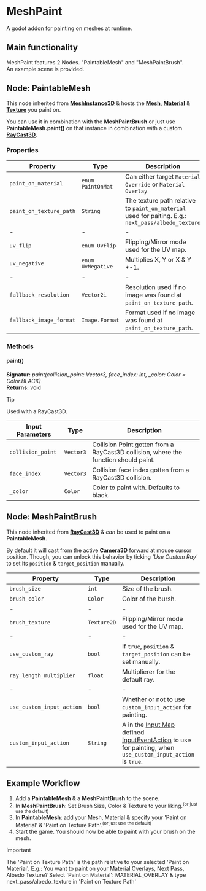 # MeshPaint

A godot addon for painting on meshes at runtime.

## Main functionality

MeshPaint features 2 Nodes. "PaintableMesh" and "MeshPaintBrush". \
An example scene is provided.

## Node: PaintableMesh

This node inherited from [**MeshInstance3D**](https://docs.godotengine.org/en/stable/classes/class_meshinstance3d.html) & hosts the [**Mesh**](https://docs.godotengine.org/en/stable/classes/class_mesh.html#class-mesh), [**Material**](https://docs.godotengine.org/en/stable/classes/class_standardmaterial3d.html#class-standardmaterial3d) & [**Texture**](https://docs.godotengine.org/en/stable/classes/class_texture2d.html#class-texture2d) you paint on.

You can use it in combination with the **MeshPaintBrush** or just use **PaintableMesh.paint()** on that instance in combination with a custom [**RayCast3D**](https://docs.godotengine.org/en/stable/classes/class_raycast3d.html).

### Properties

| **Property**|**Type** | **Description**| **Default** |
|-|-|-|-|
|``paint_on_material``|``enum PaintOnMat``|Can either target ``Material Override`` or ``Material Overlay``| ``MATERIAL_OVERRIDE``|
|``paint_on_texture_path``|``String``|The texture path relative to ``paint_on_material`` used for paiting. E.g.: ``next_pass/albedo_texture`` |``"albedo_texture"``|
|-|-|-|-|
|``uv_flip``|``enum UvFlip``|Flipping/Mirror mode used for the UV map.|``DISABLED``|
|``uv_negative``|``enum UvNegative``|Multiplies X, Y or X & Y *-1.|``DISABLED``|
|-|-|-|-|
|``fallback_resolution``|``Vector2i``| Resolution used if no image was found at ``paint_on_texture_path``.|``Vector2i(1024,1024)``|
|``fallback_image_format``|``Image.Format``| Format used if no image was found at ``paint_on_texture_path``.|``Image.FORMAT_RGBA8``|

### Methods

#### **paint()**

**Signatur:** *paint(collision_point: Vector3, face_index: int, _color: Color = Color.BLACK)*\
**Returns:** void

> [!Tip]
> Used with a RayCast3D.

| **Input Parameters** |**Type**| **Description** |
|-|-|-|
|``collision_point``|``Vector3``|Collision Point gotten from a RayCast3D collision, where the function should paint.|
|``face_index``|``Vector3``|Collision face index gotten from a RayCast3D collision.|
|``_color``|``Color``|Color to paint with. Defaults to black.|

## Node: MeshPaintBrush

This node inherited from [**RayCast3D**](https://docs.godotengine.org/en/stable/classes/class_raycast3d.html) & *can* be used to paint on a **PaintableMesh**.

By default it will cast from the active [**Camera3D**](https://docs.godotengine.org/en/stable/classes/class_camera3d.html) <ins>forward</ins> at mouse cursor position.
Though, you can unlock this behavior by ticking *'Use Custom Ray'* to set its ``position`` & ``target_position`` manually.

| **Property**|**Type**| **Description**| **Default** |
|-|-|-|-|
|``brush_size``|``int``| Size of the brush.| ``64``|
|``brush_color``|``Color``| Color of the bursh. |``Color.BLACK``|
|-|-|-|-|
|``brush_texture``|``Texture2D``|Flipping/Mirror mode used for the UV map.|*DefaultBrush*|
|-|-|-|-|
|``use_custom_ray``|``bool``|If ``true``, ``position`` & ``target_position`` can be set manually.  |``false``|
|``ray_length_multiplier``|``float``|Multiplierer for the default ray.|``2.0``|
|-|-|-|-|
|``use_custom_input_action``|``bool``| Whether or not to use ``custom_input_action`` for painting.|``false``|
|``custom_input_action``|``String``|A in the [Input Map](https://docs.godotengine.org/en/4.4/classes/class_inputmap.html) defined [InputEventAction](https://docs.godotengine.org/en/4.4/classes/class_inputeventaction.html) to use for painting, when ``use_custom_input_action`` is ``true``.   |``"ui_select"``|

## Example Workflow

1. Add a **PaintableMesh** & a **MeshPaintBrush** to the scene.
2. In **MeshPaintBrush**: Set Brush Size, Color & Texture to your liking.<sup>(or just use the default)</sup>
3. In **PaintableMesh**: add your Mesh, Material & specify your 'Paint on Material' & 'Paint on Texture Path'.<sup>(or just use the default)</sup>
4. Start the game. You should now be able to paint with your brush on the mesh.

> [!IMPORTANT]
> The 'Paint on Texture Path' is the path relative to your selected 'Paint on Material'.
> E.g.: You want to paint on your Material Overlays, Next Pass, Albedo Texture?
> Select 'Paint on Material': MATERIAL_OVERLAY & type next_pass/albedo_texture in 'Paint on Texture Path'
